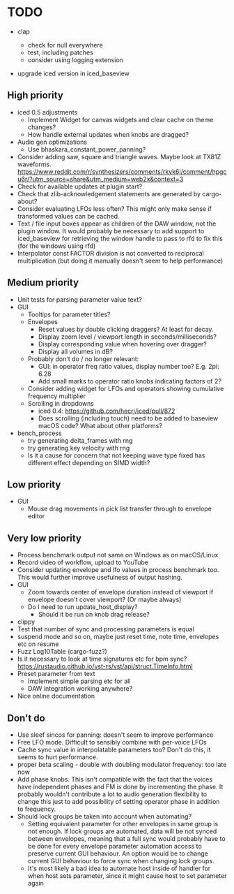 # TODO

* clap
  * check for null everywhere
  * test, including patches
  * consider using logging extension

* upgrade iced version in iced_baseview

## High priority

* iced 0.5 adjustments
  * Implement Widget for canvas widgets and clear cache on theme changes?
  * How handle external updates when knobs are dragged?
* Audio gen optimizations
  * Use bhaskara_constant_power_panning?
* Consider adding saw, square and triangle waves. Maybe look at
  TX81Z waveforms. https://www.reddit.com/r/synthesizers/comments/rkyk6j/comment/hpgcu6r/?utm_source=share&utm_medium=web2x&context=3
* Check for available updates at plugin start?
* Check that zlib-acknowledgement statements are generated by cargo-about?
* Consider evaluating LFOs less often? This might only make sense if
  transformed values can be cached.
* Text / file input boxes appear as children of the DAW window, not the plugin
  window. It would probably be necessary to add support to iced_baseview for
  retrieving the window handle to pass to rfd to fix this (for the windows
  using rfd)
* Interpolator const FACTOR division is not converted to reciprocal
  multiplication (but doing it manually doesn't seem to help
  performance)

## Medium priority

* Unit tests for parsing parameter value text?
* GUI
  * Tooltips for parameter titles?
  * Envelopes
    * Reset values by double clicking draggers? At least for decay.
    * Display zoom level / viewport length in seconds/milliseconds?
    * Display corresponding value when hovering over dragger?
    * Display all volumes in dB?
  * Probably don't do / no longer relevant:
    * GUI: in operator freq ratio values, display number too? E.g. 2pi: 6.28
    * Add small marks to operator ratio knobs indicating factors of 2?
  * Consider adding widget for LFOs and operators showing cumulative
    frequency multiplier
  * Scrolling in dropdowns
    * iced 0.4: https://github.com/hecrj/iced/pull/872
    * Does scrolling (including touch) need to be added to baseview
      macOS code? What about other platforms?
* bench_process
  * try generating delta_frames with rng
  * try generating key velocity with rng
  * Is it a cause for concern that not keeping wave type fixed has different
    effect depending on SIMD width?

## Low priority

* GUI
  * Mouse drag movements in pick list transfer through to envelope editor

## Very low priority

* Process benchmark output not same on Windows as on macOS/Linux
* Record video of workflow, upload to YouTube
* Consider updating envelope and lfo values in process benchmark too. This
  would further improve usefulness of output hashing.
* GUI
  * Zoom towards center of envelope duration instead of viewport if
    envelope doesn't cover viewport? (Or maybe always)
  * Do I need to run update_host_display?
    * Should it be run on knob drag release?
* clippy
* Test that number of sync and processing parameters is equal
* suspend mode and so on, maybe just reset time, note time, envelopes etc on resume
* Fuzz Log10Table (cargo-fuzz?)
* Is it necessary to look at time signatures etc for bpm sync?
  https://rustaudio.github.io/vst-rs/vst/api/struct.TimeInfo.html
* Preset parameter from text
  * Implement simple parsing etc for all
  * DAW integration working anywhere?
* Nice online documentation

## Don't do

* Use sleef sincos for panning: doesn't seem to improve performance
* Free LFO mode. Difficult to sensibly combine with per-voice LFOs
* Cache sync value in interpolatable parameters too? Don't do this, it seems
  to hurt performance.
* proper beta scaling - double with doubling modulator frequency: too late now
* Add phase knobs. This isn't compatible with the fact that the voices have
  independent phases and FM is done by incrementing the phase. It probably
  wouldn't contribute a lot to audio generation flexibility to change this
  just to add possibility of setting operator phase in addition to frequency.
* Should lock groups be taken into account when automating?
  * Setting equivalent parameter for other envelopes in same group is not
    enough. If lock groups are automated, data will be not synced between
    envelopes, meaning that a full sync would probably have to be done for
    every envelope parameter automation access to preserve current GUI
    behaviour. An option would be to change current GUI behaviour to force
    sync when changing lock groups.
  * It's most likely a bad idea to automate host inside of handler for when
    host sets parameter, since it might cause host to set parameter again
